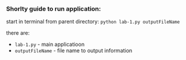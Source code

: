### Shorlty guide to run application:

start in terminal from parent directory:
`python lab-1.py outputFileName`

there are:
- `lab-1.py` - main applicatioon
- `outputFileName` - file name to output information
